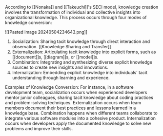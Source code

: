 According to [[Nonaka]] and [[Takeuchi]]'s SECI model, knowledge creation involves the transformation of individual and collective insights into organizational knowledge. This process occurs through four modes of knowledge conversion:

![[Pasted image 20240504234643.png]]

1. Socialization: Sharing tacit knowledge through direct interaction and observation. [[Knowledge Sharing and Transfer]]
2. Externalization: Articulating tacit knowledge into explicit forms, such as [[document]]s, [[diagram]]s, or [[model]]s.
3. Combination: Integrating and synthesizing diverse explicit knowledge sources to create new insights and innovations.
4. Internalization: Embedding explicit knowledge into individuals' tacit understanding through learning and experience.

Examples of Knowledge Conversion: For instance, in a software development team, socialization occurs when experienced developers mentor junior colleagues, sharing tacit knowledge about coding practices and problem-solving techniques. Externalization occurs when team members document their best practices and lessons learned in a knowledge base. Combination happens when different teams collaborate to integrate various software modules into a cohesive product. Internalization occurs when developers apply the documented knowledge to solve new problems and improve their skills.